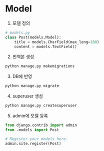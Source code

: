 # Model

1. 모델 정의
``` python
# models.py
class Post(models.Model):
    title = models.CharField(max_leng=100)
    content = models.TextField()
```

2. 번역본 생성
``` bash
python manage.py makemigrations
```

3. DB에 반영
``` bash   
python manage.py migrate
```
 
4. superuser 생성
``` bash
python manage.py createsuperuser
```

5. admin에 모델 등록
``` python
from django.contrib import admin
from .models import Post

# Register your models here.
admin.site.register(Post)
```
